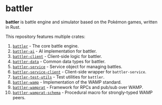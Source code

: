 # battler

**battler** is battle engine and simulator based on the Pokémon games, written in Rust.

This repository features multiple crates:

1. [`battler`](./battler/) - The core battle engine.
1. [`battler-ai`](./battler-ai/) - AI implementation for battler.
1. [`battler-client`](./battler-client/) - Client-side logic for battler.
1. [`battler-data`](./battler-data/) - Common data types for battler.
1. [`battler-service`](./battler-service) - Service object for managing battles.
1. [`battler-service-client`](./battler-service-client/) - Client-side wrapper for `battler-service`.
1. [`battler-test-utils`](./battler-test-utils/) - Test utilities for `battler`.
1. [`battler-wamp`](./battler-wamp/) - Implementation of the WAMP standard.
1. [`battler-wamprat`](./battler-wamprat/) - Framework for RPCs and pub/sub over WAMP.
1. [`battler-wamprat-schema`](./battler-wamprat-schema/) - Procedural macro for strongly-typed WAMP peers.
